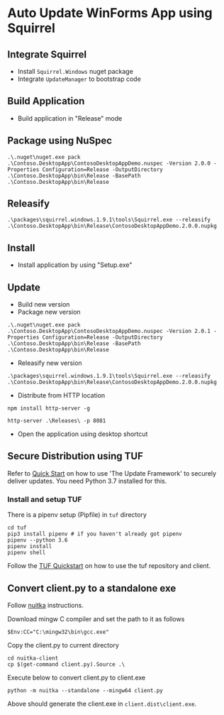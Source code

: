 # Auto Update WinForms App using Squirrel

## Integrate Squirrel
- Install `Squirrel.Windows` nuget package
- Integrate `UpdateManager` to bootstrap code

## Build Application
- Build application in "Release" mode

## Package using NuSpec

```
.\.nuget\nuget.exe pack .\Contoso.DesktopApp\ContosoDesktopAppDemo.nuspec -Version 2.0.0 -Properties Configuration=Release -OutputDirectory .\Contoso.DesktopApp\bin\Release -BasePath .\Contoso.DesktopApp\bin\Release
```

## Releasify

```
.\packages\squirrel.windows.1.9.1\tools\Squirrel.exe --releasify .\Contoso.DesktopApp\bin\Release\ContosoDesktopAppDemo.2.0.0.nupkg
```

## Install
- Install application by using "Setup.exe"

## Update

- Build new version
- Package new version
```
.\.nuget\nuget.exe pack .\Contoso.DesktopApp\ContosoDesktopAppDemo.nuspec -Version 2.0.1 -Properties Configuration=Release -OutputDirectory .\Contoso.DesktopApp\bin\Release -BasePath .\Contoso.DesktopApp\bin\Release
```
- Releasify new version
```
.\packages\squirrel.windows.1.9.1\tools\Squirrel.exe --releasify .\Contoso.DesktopApp\bin\Release\ContosoDesktopAppDemo.2.0.0.nupkg
```

- Distribute from HTTP location
```
npm install http-server -g

http-server .\Releases\ -p 8081
```
- Open the application using desktop shortcut

## Secure Distribution using TUF
Refer to [Quick Start](https://github.com/theupdateframework/tuf/blob/develop/docs/QUICKSTART.md) on how to use 'The Update Framework' to securely deliver updates. You need Python 3.7 installed for this.

### Install and setup TUF

There is a pipenv setup (Pipfile) in `tuf` directory
```
cd tuf
pip3 install pipenv # if you haven't already got pipenv
pipenv --python 3.6
pipenv install
pipenv shell
```

Follow the [TUF Quickstart](https://github.com/theupdateframework/tuf/blob/develop/docs/QUICKSTART.md) on how to use the tuf repository and client.


## Convert client.py to a standalone exe

Follow [nuitka](http://nuitka.net/doc/user-manual.html#tutorial-setup-and-build-on-windows) instructions.

Download mingw C compiler and set the path to it as follows
```
$Env:CC="C:\mingw32\bin\gcc.exe"
```

Copy the client.py to current directory
```
cd nuitka-client
cp $(get-command client.py).Source .\
```

Execute below to convert client.py to client.exe
```
python -m nuitka --standalone --mingw64 client.py
```

Above should generate the client.exe in `client.dist\client.exe`.

